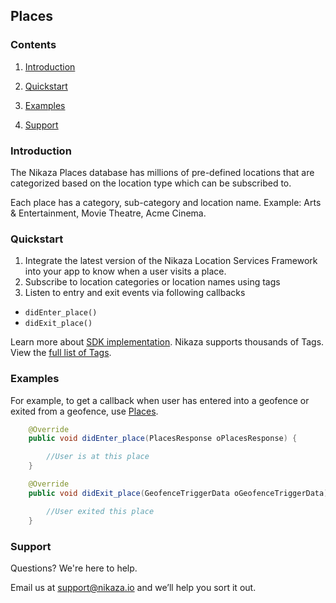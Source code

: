 ## Places

### Contents

1. [Introduction](#introduction)

2. [Quickstart](#quickstart)

3. [Examples](#examples)

4. [Support](#support)

### Introduction

The Nikaza Places database has millions of pre-defined locations that are categorized based on the location type which can be subscribed to.

Each place has a category, sub-category and location name. Example: Arts & Entertainment, Movie Theatre, Acme Cinema.

### Quickstart

1. Integrate the latest version of the Nikaza Location Services Framework into your app to know when a user visits a place.
2. Subscribe to location categories or location names using tags
3. Listen to entry and exit events via following callbacks

 * `didEnter_place()` 
 * `didExit_place()`

Learn more about [SDK implementation](SDK.md).
Nikaza supports thousands of Tags. View the [full list of Tags](CSV/TagList.csv).

### Examples

For example, to get a callback when user has entered into a geofence or exited from a geofence, use [Places](Places.md).

```java
	@Override
    public void didEnter_place(PlacesResponse oPlacesResponse) {

        //User is at this place
    }

    @Override
    public void didExit_place(GeofenceTriggerData oGeofenceTriggerData) {

        //User exited this place
    }

```

### Support

Questions? We're here to help.

Email us at [support@nikaza.io](mailto:support@nikaza.io) and we’ll help you sort it out.
